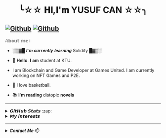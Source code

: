  <h1 align="center">╰☆☆ 𝐇𝐢,𝐈'𝐦 YUSUF CAN ☆☆╮ </h1>


## [![Github](https://img.shields.io/github/followers/yusufCanAkier?label=Follow&style=social)](https://github.com/yusufCanAkier) [![Github](https://img.shields.io/github/stars/yusufCanAkier?label=Star&style=social)](https://github.com/yusufCanAkier)




<summary>𝔸𝕓𝕠𝕦𝕥 𝕞𝕖 ℹ️</summary>

-    ░▒▓█ 𝑰'𝒎 𝒄𝒖𝒓𝒓𝒆𝒏𝒕𝒍𝒚 𝒍𝒆𝒂𝒓𝒏𝒊𝒏𝒈 Solidity █▓▒░
  
- 💬 𝐇𝐞𝐥𝐥𝐨. 𝐈 𝐚𝐦 student at KTU. 
- I am Blockchain and Game Developer at Games United.
I am currently working on NFT Games and P2E. 
- 🏀 I love basketball.

- :books: 𝐈'𝐦 𝐫𝐞𝐚𝐝𝐢𝐧𝐠 distopic 𝐧𝐨𝐯𝐞𝐥𝐬
---



<details>  

<summary> 𝙂𝙞𝙩𝙃𝙪𝙗 𝙎𝙩𝙖𝙩𝙨 :zap: </summary>
 <div align="center">
    
 [![Anurag's GitHub stats](https://github-readme-stats.vercel.app/api?username=yusufCanAkier)](https://github.com/anuraghazra/github-readme-stats)
  
 <img height=177  src="https://github-readme-stats.vercel.app/api/top-langs/?username=yusufCanAkier&theme=tokyonight&layout=compact">
  
  </div>
  
 
 <div align="center">
  
  <img height=140 src="https://github-profile-trophy.vercel.app/?username=yusufCanAkier&theme=gruvbox&rank=SECRET,SSS,SS,S,AAA,AA,A,B&margin-w=5" alt="yusufCanAkier" />

</div>
 
 

---
</details>


<details>
 
<summary>𝙈𝙮 𝙞𝙣𝙩𝙚𝙧𝙚𝙨𝙩𝙨</summary><br>
  
  ![C++](https://img.shields.io/badge/C%2B%2B-00599C?style=badge&logo=c%2B%2B&logoColor=white) 
  ![C](https://img.shields.io/badge/-C-00599C?style=flat&logo=c&logoColor=white)  
  ![HTML5](https://img.shields.io/badge/-HTML5-E34F26?style=flat&logo=HTML5&logoColor=white)
  ![CSS3](https://img.shields.io/badge/-CSS3-1572B6?style=flat&logo=CSS3&logoColor=white)
  ![JavaScript](https://img.shields.io/badge/JavaScript-F7DF1E?style=badge&logo=javascript&logoColor=black)  
  ![C#](https://img.shields.io/badge/C%23-239120?style=badge&logo=c-sharp&logoColor=white)
  ![Angular](https://img.shields.io/badge/-Angular-DD0031?style=flat&logo=angular&logoColor=white)
  ![Bootstrap](https://img.shields.io/badge/-Bootstrap-563D7C?style=flat&logo=bootstrap&logoColor=white) 
  ![Typescript](https://img.shields.io/badge/-Typescript-007ACC?style=flat&logo=typescript&logoColor=white)  
  ![Java](https://img.shields.io/badge/-Java-ED8B00?style=flat&logo=java&logoColor=white)
  ![React](https://img.shields.io/badge/-React-20232A?style=flat&logo=react&logoColor=61DAFB)  
  ![Git](https://img.shields.io/badge/Git-F05032?style=badge&logo=git&logoColor=white)
  ![Visual_Studio_Code](https://img.shields.io/badge/Visual_Studio_Code-0078D4?style=badge&logo=visual%20studio%20code&logoColor=white)
  ![Visual_Studio_2019](https://img.shields.io/badge/Visual_Studio_2019-5C2D91?style=badge&logo=visual%20studio&logoColor=white)
  ![Eclipse](https://img.shields.io/badge/Eclipse-2C2255?style=badge&logo=eclipse&logoColor=white)
  
  
</details>
  
  ---------------------------------------------------------------------------------------------------------------------------------------------

<details>
<summary> 𝑪𝒐𝒏𝒕𝒂𝒄𝒕 𝑴𝒆 📫</summary>
  
 - [![Gmail](https://img.shields.io/badge/Gmail-D14836?style=badge&logo=gmail&logoColor=white)](https://www.yusufcanakierr@gmail.com)yusufcanakierr@gmail.com
 - [![Instagram Badge](https://img.shields.io/badge/Instagram-E4405F?style=badge&logo=instagram&logoColor=white)](https://www.instagram.com/yusufcanakier/) 
[![Linkedin Badge](https://img.shields.io/badge/LinkedIn-0077B5?style=badge&logo=linkedin&logoColor=white)](https://www.linkedin.com/in/yusufcanakier) 
[![Twitter Badge](https://img.shields.io/badge/Twitter-1DA1F2?style=badge&logo=twitter&logoColor=white)](https://twitter.com/canakier) 
</details>
